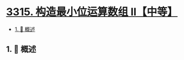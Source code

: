 # [3315. 构造最小位运算数组 II【中等】](https://github.com/Tdahuyou/TNotes.leetcode/tree/main/notes/3315.%20%E6%9E%84%E9%80%A0%E6%9C%80%E5%B0%8F%E4%BD%8D%E8%BF%90%E7%AE%97%E6%95%B0%E7%BB%84%20II%E3%80%90%E4%B8%AD%E7%AD%89%E3%80%91)

<!-- region:toc -->

- [1. 📝 概述](#1--概述)

<!-- endregion:toc -->

## 1. 📝 概述
